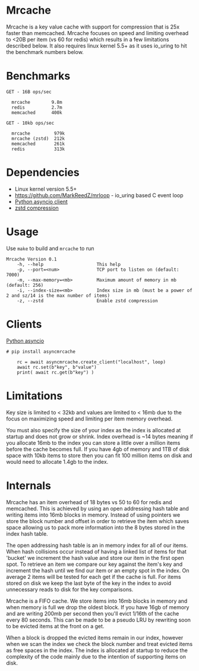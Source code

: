 # Mrcache

Mrcache is a key value cache with support for compression that is 25x faster than memcached.  Mrcache focuses on speed and limiting overhead to <20B per item (vs 60 for redis) which results in a few limitations described below.  It also requires linux kernel 5.5+ as it uses io_uring to hit the benchmark numbers below.

# Benchmarks

```
GET - 16B ops/sec

  mrcache        9.8m 
  redis          2.7m
  memcached      400k

GET - 10kb ops/sec

  mrcache         979k
  mrcache (zstd)  212k
  memcached       261k
  redis           313k

```

# Dependencies

* Linux kernel version 5.5+
* https://github.com/MarkReedZ/mrloop - io_uring based C event loop
* [Python asyncio client](https://github.com/MarkReedZ/asyncmrcache)
* [zstd compression](https://github.com/facebook/zstd)


# Usage

Use `make` to build and `mrcache` to run

```
Mrcache Version 0.1
    -h, --help                    This help
    -p, --port=<num>              TCP port to listen on (default: 7000)
    -m, --max-memory=<mb>         Maximum amount of memory in mb (default: 256)
    -i, --index-size=<mb>         Index size in mb (must be a power of 2 and sz/14 is the max number of items)
    -z, --zstd                    Enable zstd compression 
```

# Clients

[Python asyncio](https://github.com/MarkReedZ/asyncmrcache)
```
# pip install asyncmrcache

    rc = await asyncmrcache.create_client("localhost", loop)
    await rc.set(b"key", b"value")
    print( await rc.get(b"key") )

```

# Limitations

Key size is limited to < 32kb and values are limited to < 16mb due to the focus on maximizing speed and limiting per item memory overhead. 

You must also specify the size of your index as the index is allocated at startup and does not grow or shrink.  Index overhead is ~14 bytes meaning if you allocate 16mb to the index you can store a little over a million items before the cache becomes full.  If you have 4gb of memory and 1TB of disk space with 10kb items to store then you can fit 100 million items on disk and would need to allocate 1.4gb to the index.

# Internals

Mrcache has an item overhead of 18 bytes vs 50 to 60 for redis and memcached.  This is achieved by using an open addressing hash table and writing items into 16mb blocks in memory.  Instead of using pointers we store the block number and offset in order to retrieve the item which saves space allowing us to pack more information into the 8 bytes stored in the index hash table.  

The open addressing hash table is an in memory index for all of our items.  When hash collisions occur instead of having a linked list of items for that 'bucket' we increment the hash value and store our item in the first open spot.  To retrieve an item we compare our key against the item's key and increment the hash until we find our item or an empty spot in the index.  On average 2 items will be tested for each get if the cache is full.  For items stored on disk we keep the last byte of the key in the index to avoid unnecessary reads to disk for the key comparisons. 

Mrcache is a FIFO cache.  We store items into 16mb blocks in memory and when memory is full we drop the oldest block.  If you have 16gb of memory and are writing 200mb per second then you'll evict 1/16th of the cache every 80 seconds.  This can be made to be a pseudo LRU by rewriting soon to be evicted items at the front on a get. 

When a block is dropped the evicted items remain in our index, however when we scan the index we check the block number and treat evicted items as free spaces in the index.  The index is allocated at startup to reduce the complexity of the code mainly due to the intention of supporting items on disk. 




